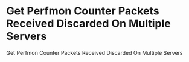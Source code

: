 # Get Perfmon Counter Packets Received Discarded On Multiple Servers
 Get Perfmon Counter Packets Received Discarded On Multiple Servers
